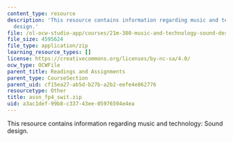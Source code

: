 ```yaml
---
content_type: resource
description: 'This resource contains information regarding music and technology: Sound
  design.'
file: /ol-ocw-studio-app/courses/21m-380-music-and-technology-sound-design-spring-2016/a3ac1def99b8c33743ee05976594e4ea_assn_fp4_swit.zip
file_size: 4595624
file_type: application/zip
learning_resource_types: []
license: https://creativecommons.org/licenses/by-nc-sa/4.0/
ocw_type: OCWFile
parent_title: Readings and Assignments
parent_type: CourseSection
parent_uid: cf15ea27-ab5d-b27b-a2b2-eefe4e862776
resourcetype: Other
title: assn_fp4_swit.zip
uid: a3ac1def-99b8-c337-43ee-05976594e4ea
---
```

This resource contains information regarding music and technology: Sound design.